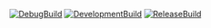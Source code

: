 [![DebugBuild](https://github.com/that-dat-bad/25B_GE_CG/actions/workflows/DebugBuild.yml/badge.svg)](https://github.com/that-dat-bad/25B_GE_CG/actions/workflows/DebugBuild.yml)
[![DevelopmentBuild](https://github.com/that-dat-bad/25B_GE_CG/actions/workflows/DevelopmentBuild.yml/badge.svg)](https://github.com/that-dat-bad/25B_GE_CG/actions/workflows/DevelopmentBuild.yml)
[![ReleaseBuild](https://github.com/that-dat-bad/25B_GE_CG/actions/workflows/ReleaseBuild.yml/badge.svg)](https://github.com/that-dat-bad/25B_GE_CG/actions/workflows/ReleaseBuild.yml)
